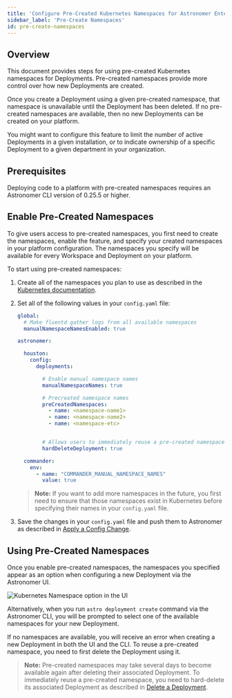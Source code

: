 ```yaml
---
title: 'Configure Pre-Created Kubernetes Namespaces for Astronomer Enterprise'
sidebar_label: 'Pre-Create Namespaces'
id: pre-create-namespaces
---
```


## Overview

This document provides steps for using pre-created Kubernetes namespaces for Deployments. Pre-created namespaces provide more control over how new Deployments are created.

Once you create a Deployment using a given pre-created namespace, that namespace is unavailable until the Deployment has been deleted. If no pre-created namespaces are available, then no new Deployments can be created on your platform.

You might want to configure this feature to limit the number of active Deployments in a given installation, or to indicate ownership of a specific Deployment to a given department in your organization.

## Prerequisites

Deploying code to a platform with pre-created namespaces requires an Astronomer CLI version of 0.25.5 or higher.

## Enable Pre-Created Namespaces

To give users access to pre-created namespaces, you first need to create the namespaces, enable the feature, and specify your created namespaces in your platform configuration. The namespaces you specify will be available for every Workspace and Deployment on your platform.

To start using pre-created namespaces:

1. Create all of the namespaces you plan to use as described in the [Kubernetes documentation](https://kubernetes.io/docs/tasks/administer-cluster/namespaces-walkthrough/#create-new-namespaces).

2. Set all of the following values in your `config.yaml` file:

    ```yaml
    global:
      # Make fluentd gather logs from all available namespaces
      manualNamespaceNamesEnabled: true

    astronomer:

      houston:
        config:   
          deployments:

            # Enable manual namespace names
            manualNamespaceNames: true

            # Precreated namespace names
            preCreatedNamespaces:
              - name: <namespace-name1>
              - name: <namespace-name2>
              - name: <namespace-etc>


            # Allows users to immediately reuse a pre-created namespace by hard deleting the associated Deployment
            hardDeleteDeployment: true

      commander:
        env:
          - name: "COMMANDER_MANUAL_NAMESPACE_NAMES"
            value: true

    ```

    > **Note:** If you want to add more namespaces in the future, you first need to ensure that those namespaces exist in Kubernetes before specifying their names in your `config.yaml` file.

3. Save the changes in your `config.yaml` file and push them to Astronomer as described in [Apply a Config Change](apply-platform-config.md).

## Using Pre-Created Namespaces

Once you enable pre-created namespaces, the namespaces you specified appear as an option when configuring a new Deployment via the Astronomer UI.  

![Kubernetes Namespace option in the UI](https://assets2.astronomer.io/main/docs/astronomer-ui/kubernetes-namespace.png)

Alternatively, when you run `astro deployment create` command via the Astronomer CLI, you will be prompted to select one of the available namespaces for your new Deployment.

If no namespaces are available, you will receive an error when creating a new Deployment in both the UI and the CLI. To reuse a pre-created namespace, you need to first delete the Deployment using it.

> **Note:** Pre-created namespaces may take several days to become available again after deleting their associated Deployment. To immediately reuse a pre-created namespace, you need to hard-delete its associated Deployment as described in [Delete a Deployment](configure-deployment.md#delete-a-deployment).
